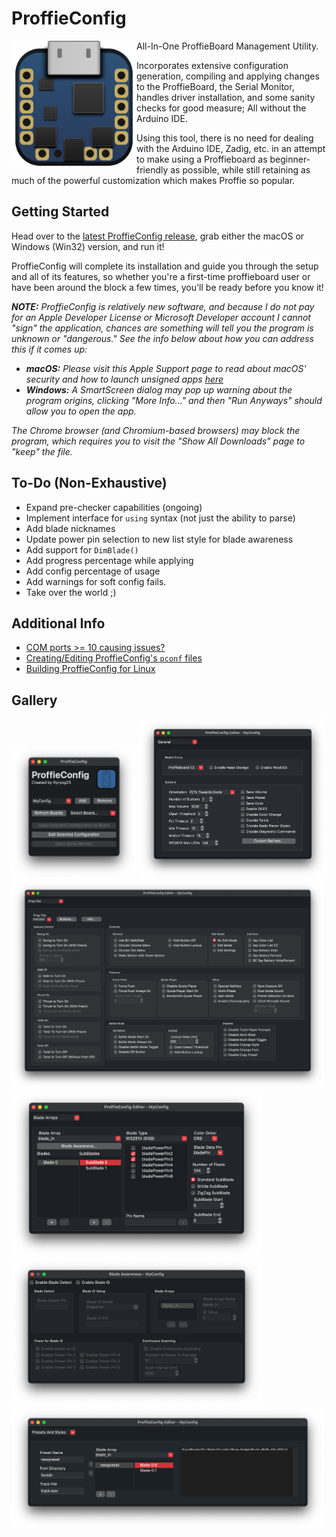 # ProffieConfig 

<img align="left" src=https://github.com/ryancog/ProffieConfig/blob/master/resources/icons/icon.svg width=200> 
  
All-In-One ProffieBoard Management Utility. 

Incorporates extensive configuration generation, compiling and applying changes to the ProffieBoard, the Serial Monitor, handles driver installation, and some sanity checks for good measure; All without the Arduino IDE. 

Using this tool, there is no need for dealing with the Arduino IDE, Zadig, etc. in an attempt to make using a Proffieboard as beginner-friendly as possible, while still retaining as much of the powerful customization which makes Proffie so popular.

## Getting Started

Head over to the [latest ProffieConfig release](https://github.com/ryancog/ProffieConfig/releases/latest), grab either the macOS or Windows (Win32) version, and run it! 

ProffieConfig will complete its installation and guide you through the setup and all of its features, so whether you're a first-time proffieboard user or have been around the block a few times, you'll be ready before you know it!

***NOTE:** ProffieConfig is relatively new software, and because I do not pay for an Apple Developer License or Microsoft Developer account I cannot "sign" the application, chances are something will tell you the program is unknown or "dangerous." See the info below about how you can address this if it comes up:*
- ***macOS:** Please visit this Apple Support page to read about macOS' security and how to launch unsigned apps [here](https://support.apple.com/en-us/102445)*
- ***Windows:** A SmartScreen dialog may pop up warning about the program origins, clicking "More Info..." and then "Run Anyways" should allow you to open the app.*

*The Chrome browser (and Chromium-based browsers) may block the program, which requires you to visit the "Show All Downloads" page to "keep" the file.*


## To-Do (Non-Exhaustive)
- Expand pre-checker capabilities (ongoing)
- Implement interface for `using` syntax (not just the ability to parse)
- Add blade nicknames
- Update power pin selection to new list style for blade awareness
- Add support for `DimBlade()`
- Add progress percentage while applying
- Add config percentage of usage
- Add warnings for soft config fails.
- Take over the world ;)

## Additional Info

- [COM ports >= 10 causing issues?](docs/com-ports.md)
- [Creating/Editing ProffieConfig's `pconf` files](docs/pconfs.md)
- [Building ProffieConfig for Linux](docs/linux-build.md)

## Gallery

<img src=https://github.com/ryancog/ProffieConfig/blob/master/screenshots/mainmenu.png width=200> 
<img src=https://github.com/ryancog/ProffieConfig/blob/master/screenshots/editor-general.png width=300>
<img src=https://github.com/ryancog/ProffieConfig/blob/master/screenshots/editor-propfile-fett263.png width=500>
<img src=https://github.com/ryancog/ProffieConfig/blob/master/screenshots/editor-bladearrays.png width=400>
<img src=https://github.com/ryancog/ProffieConfig/blob/master/screenshots/editor-bladeawareness.png width=400>
<img src=https://github.com/ryancog/ProffieConfig/blob/master/screenshots/editor-presetsstyles.png width=500>
